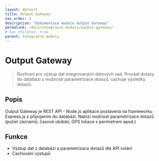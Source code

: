 ```yaml
---
layout: default
title: Output Gateway 
nav_order: 3
description: "Dokumentace modulu Output Gateway"
permalink: /docs/integracni-moduly/output-gateway/
# has_children: true
parent: Integrační moduly
---
```


# Output Gateway

> Rozhraní pro výstup dat integrovaných datových sad. Provádí dotazy do databází s možností parametrizace dotazů, cachuje výsledky dotazů.

## Popis

Output Gateway je REST API - Node.js aplikace postavená na frameworku Express.js s připojením do databází. Nabízí možnost parametrizace dotazů (počet záznamů, časové období, GPS lokace s perimetrem apod.)

## Funkce

- Výstup dat z databází a parametrizace dotazů dle API volání
- Cachování výstupů